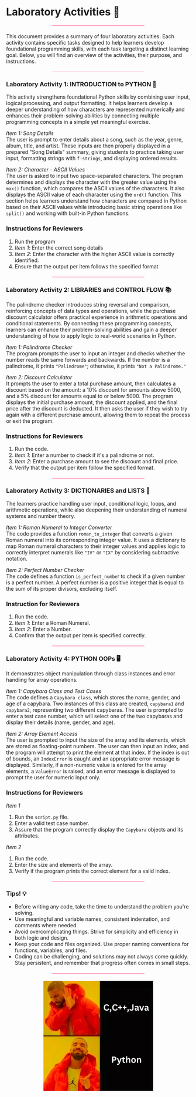 # Laboratory Activities 🔬
<hr style="width: 50%; height: 1px; background-color: #FF5D8F; border: none; margin: 20px auto;">

This document provides a summary of four laboratory activities. Each activity contains specific tasks designed to help learners develop foundational programming skills, with each task targeting a distinct learning goal. Below, you will find an overview of the activities, their purpose, and instructions.

<hr style="width: 50%; height: 1px; background-color: #FF5D8F; border: none; margin: 20px auto;">

### Laboratory Activity 1: INTRODUCTION to PYTHON 🐍

This activity strengthens foundational Python skills by combining user input, logical processing, and output formatting. It helps learners develop a deeper understanding of how characters are represented numerically and enhances their problem-solving abilities by connecting multiple programming concepts in a simple yet meaningful exercise.

*Item 1: Song Details*  
The user is prompt to enter details about a song, such as the year, genre, album, title, and artist. These inputs are then properly displayed in a prepared "Song Details" summary, giving students to practice taking user input, formatting strings with `f-strings`, and displaying ordered results.   

*Item 2: Character - ASCII Values*  
The user is asked to input two space-separated characters. The program determines and displays the character with the greater value using the `max()` function, which compares the ASCII values of the characters. It also displays the ASCII value of each character using the `ord()` function. This section helps learners understand how characters are compared in Python based on their ASCII values while introducing basic string operations like `split()` and working with built-in Python functions.

### Instructions for Reviewers  
1. Run the program
2. *Item 1*: Enter the correct song details
3. *Item 2*: Enter the character with the higher ASCII value is correctly identified.
4. Ensure that the output per item follows the specified format

<hr style="width: 50%; height: 1px; background-color: #FF5D8F; border: none; margin: 20px auto;">

### Laboratory Activity 2: LIBRARIES and CONTROL FLOW 📚  
The palindrome checker introduces string reversal and comparison, reinforcing concepts of data types and operations, while the purchase discount calculator offers practical experience in arithmetic operations and conditional statements. By connecting these programming concepts, learners can enhance their problem-solving abilities and gain a deeper understanding of how to apply logic to real-world scenarios in Python.  

*Item 1: Palindrome Checker*  
The program prompts the user to input an integer and checks whether the number reads the same forwards and backwards. If the number is a palindrome, it prints `"Palindrome"`; otherwise, it prints `"Not a Palindrome."`  

*Item 2: Discount Calculator*   
It prompts the user to enter a total purchase amount, then calculates a discount based on the amount: a 10% discount for amounts above 5000, and a 5% discount for amounts equal to or below 5000. The program displays the initial purchase amount, the discount applied, and the final price after the discount is deducted. It then asks the user if they wish to try again with a different purchase amount, allowing them to repeat the process or exit the program.  

### Instructions for Reviewers  
1. Run the code.
2. *Item 1*: Enter a number to check if it's a palindrome or not.
3. *Item 2*: Enter a purchase amount to see the discount and final price.
4. Verify that the output per item follow the specified format.

<hr style="width: 50%; height: 1px; background-color: #FF5D8F; border: none; margin: 20px auto;">

### Laboratory Activity 3: DICTIONARIES and LISTS 📑 
The learners practice handling user input, conditional logic, loops, and arithmetic operations, while also deepening their understanding of numeral systems and number theory.  

*Item 1: Roman Numeral to Integer Converter*  
The code provides a function `roman_to_integer` that converts a given Roman numeral into its corresponding integer value. It uses a dictionary to map Roman numeral characters to their integer values and applies logic to correctly interpret numerals like `"IV"` or `"IX"` by considering subtractive notation.  

*Item 2: Perfect Number Checker*  
The code defines a function `is_perfect_numbe`r to check if a given number is a perfect number. A perfect number is a positive integer that is equal to the sum of its proper divisors, excluding itself.  

### Instruction for Reviewers  
1. Run the code.
2. *Item 1*: Enter a Roman Numeral.
3. *Item 2*: Enter a Number.
4. Confirm that the output per item is specified correctly.

<hr style="width: 50%; height: 1px; background-color: #FF5D8F; border: none; margin: 20px auto;">

### Laboratory Activity 4: PYTHON OOPs 🖥️
It demonstrates object manipulation through class instances and error handling for array operations.  

*Item 1: Capybara Class and Test Cases*  
The code defines a `Capybara class`, which stores the name, gender, and age of a capybara. Two instances of this class are created, `capybara1` and `capybara2`, representing two different capybaras. The user is prompted to enter a test case number, which will select one of the two capybaras and display their details (name, gender, and age).

*Item 2: Array Element Access*  
The user is prompted to input the size of the array and its elements, which are stored as floating-point numbers. The user can then input an index, and the program will attempt to print the element at that index. If the index is out of bounds, an `IndexError` is caught and an appropriate error message is displayed. Similarly, if a non-numeric value is entered for the array elements, a `ValueError` is raised, and an error message is displayed to prompt the user for numeric input only.  

### Instructions for Reviewers  
*Item 1*
1. Run the `script.py` file.
2. Enter a valid test case number.
3. Assure that the program correctly display the `Capybara` objects and its attributes.

*Item 2*  
1. Run the code.
2. Enter the size and elements of the array.
3. Verify if the program prints the correct element for a valid index.

<hr style="width: 50%; height: 1px; background-color: #FF5D8F; border: none; margin: 20px auto;">

### Tips! 💡
- Before writing any code, take the time to understand the problem you're solving.
- Use meaningful and variable names, consistent indentation, and comments where needed.
- Avoid overcomplicating things. Strive for simplicity and efficiency in both logic and design.
- Keep your code and files organized. Use proper naming conventions for functions, variables, and files.
- Coding can be challenging, and solutions may not always come quickly. Stay persistent, and remember that progress often comes in small steps.

<hr style="width: 50%; height: 1px; background-color: #FF5D8F; border: none; margin: 20px auto;">

<div align="center">
  <img src="image/labacts_meme.jpg" alt="meme" width="300">
</div>















